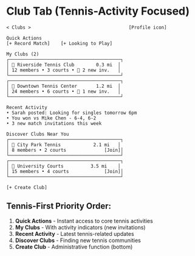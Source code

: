 # Club Tab (Tennis-Activity Focused)

```
< Clubs >                                    [Profile icon]

Quick Actions
[+ Record Match]    [+ Looking to Play]

My Clubs (2)
┌─────────────────────────────────────────┐
│ 🎾 Riverside Tennis Club        0.3 mi  │
│ 12 members • 3 courts • 🔴 2 new inv.   │
└─────────────────────────────────────────┘
┌─────────────────────────────────────────┐
│ 🎾 Downtown Tennis Center       1.2 mi  │
│ 24 members • 6 courts • 🔴 1 new inv.   │
└─────────────────────────────────────────┘

Recent Activity
• Sarah posted: Looking for singles tomorrow 6pm
• You won vs Mike Chen - 6-4, 6-2
• 3 new match invitations this week

Discover Clubs Near You
┌─────────────────────────────────────────┐
│ 🎾 City Park Tennis            2.1 mi   │
│ 8 members • 2 courts              [Join]│
└─────────────────────────────────────────┘
┌─────────────────────────────────────────┐
│ 🎾 University Courts          3.5 mi    │
│ 15 members • 4 courts             [Join]│
└─────────────────────────────────────────┘

[+ Create Club]
```

## Tennis-First Priority Order:
1. **Quick Actions** - Instant access to core tennis activities
2. **My Clubs** - With activity indicators (new invitations)  
3. **Recent Activity** - Latest tennis-related updates
4. **Discover Clubs** - Finding new tennis communities
5. **Create Club** - Administrative function (bottom)